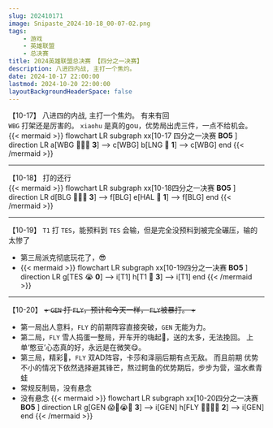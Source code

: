 ```yaml
---
slug: 202410171
image: Snipaste_2024-10-18_00-07-02.png
tags:
    - 游戏
    - 英雄联盟
    - 总决赛
title: 2024英雄联盟总决赛 【四分之一决赛】
description: 八进四内战, 主打一个焦灼。
date: 2024-10-17 22:00:00
lastmod: 2024-10-20 22:00:00
layoutBackgroundHeaderSpace: false
---
```


【10-17】 
八进四的内战, 主打一个焦灼。
有来有回  
`WBG` 打架还是厉害的。  `xiaohu` 是真的gou，优势局出虎三件，一点不给机会。  
{{< mermaid >}}
flowchart LR
    subgraph xx[10-17 四分之一决赛 **BO5** ]
    direction LR
    a[WBG  🤠🤠🤠 **3**] --> c[WBG]
    b[LNG  🤠 **1**] --> c[WBG]
    end
{{< /mermaid >}}


*****
【10-18】 打的还行  
{{< mermaid >}}
flowchart LR
    subgraph xx[10-18四分之一决赛  **BO5** ]
    direction LR
    d[BLG  🤠🤠🤠 **3**] --> f[BLG]
    e[HAL  🤠 **1**] --> f[BLG]
    end
{{< /mermaid >}}


*****

【10-19】 `T1` 打 `TES`，能预料到 `TES` 会输，但是完全没预料到被完全碾压，输的太惨了
- 第三局派克彻底玩花了，😎
- {{< mermaid >}}
flowchart LR
    subgraph xx[10-19四分之一决赛  **BO5** ]
    direction LR
    g[TES  😭 **0**] --> i[T1]
    h[T1  💯 **3**] --> i[T1]
    end
{{< /mermaid >}}


*****

【10-20】 ~~+ `GEN` 打 `FLY`，预计和今天一样， `FLY`被暴打。 +~~  
- 第一局出人意料，`FLY` 的前期阵容直接突破，`GEN` 无能为力。
- 第二局，`FLY`  雪人捣蛋一整局，开车开的嗨起🤣，送的太多，无法挽回。 上单‘憨豆’心态真的好，永远是在微笑😋。
- 第三局，精彩💯，`FLY` 双AD阵容，卡莎和泽丽后期有点无敌。 而且前期 优势不小的情况下依然选择避其锋芒，熬过鳄鱼的优势期后，步步为营，温水煮青蛙
- 常规反制局，没有悬念
- 没有悬念
{{< mermaid >}}
flowchart LR
    subgraph xx[10-20四分之一决赛  **BO5** ]
    direction LR
    g[GEN  😱💯😭💯 **3**] --> i[GEN]
    h[FLY  💯😭💯😭 **2**] --> i[GEN]
    end
{{< /mermaid >}}

